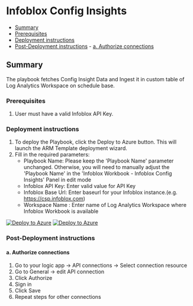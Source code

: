# Infoblox Config Insights

* [Summary](#Summary)
* [Prerequisites](#Prerequisites)
* [Deployment instructions](#Deployment-instructions)
* [Post-Deployment instructions](#Post-Deployment-instructions)
      - [a. Authorize connections](#a-authorize-connections)

## Summary<a name="Summary"></a>

The playbook fetches Config Insight Data and Ingest it in custom table of Log Analytics Workspace on schedule base.

### Prerequisites<a name="Prerequisites"></a>

1. User must have a valid Infoblox API Key.

### Deployment instructions<a name="Deployment-instructions"></a>

1. To deploy the Playbook, click the Deploy to Azure button. This will launch the ARM Template deployment wizard.
2. Fill in the required parameters:
    * Playbook Name: Please keep the 'Playbook Name' parameter unchanged. Otherwise, you will need to manually adjust the 'Playbook Name' in the 'Infoblox Workbook - Infoblox Config Insights' Panel in edit mode
    * Infoblox API Key: Enter valid value for API Key
    * Infoblox Base Url: Enter baseurl for your Infoblox instance.(e.g. https://csp.infoblox.com)
    * Workspace Name : Enter name of Log Analytics Workspace where Infoblox Workbook is available

[![Deploy to Azure](https://aka.ms/deploytoazurebutton)](https%3A%2F%2Fportal.azure.com%2F%23create%2FMicrosoft.Template%2Furi%2Fhttps%3A%2F%2Fraw.githubusercontent.com%2FAzure%2FAzure-Sentinel%2Fmaster%2FSolutions%2FInfoblox%2FPlaybooks%2FInfoblox%20Config%20Insights%2Fazuredeploy.json) [![Deploy to Azure](https://aka.ms/deploytoazuregovbutton)](https%3A%2F%2Fportal.azure.us%2F%23create%2FMicrosoft.Template%2Furi%2Fhttps%3A%2F%2Fraw.githubusercontent.com%2FAzure%2FAzure-Sentinel%2Fmaster%2FSolutions%2FInfoblox%2FPlaybooks%2FInfoblox%20Config%20Insights%2Fazuredeploy.json)

### Post-Deployment instructions<a name="Post-Deployment-instructions"></a>

#### a. Authorize connections

1. Go to your logic app -> API connections -> Select connection resource
2. Go to General -> edit API connection
3. Click Authorize
4. Sign in
5. Click Save
6. Repeat steps for other connections